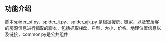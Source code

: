 ## 功能介绍
  脚本spider_sf.py、spider_lj.py、spider_ajk.py 是根据搜房、链家、以及安居客的房源信息进行抓取的脚本，包括抓取楼盘、户型、大小、价格、地理位置信息以及链接，common.py是公共组件
  

